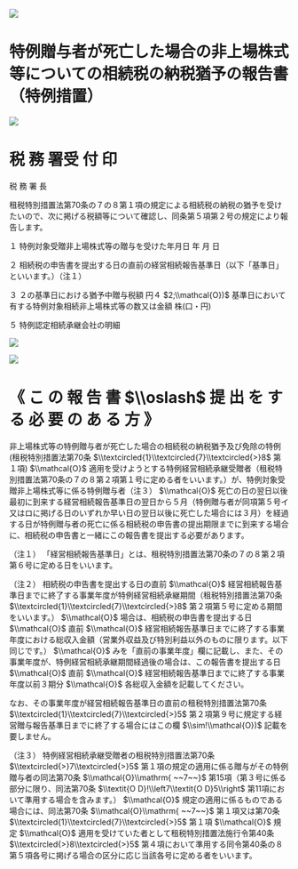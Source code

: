 ![](https://www.nta.go.jp/tmp/a3bbc9ce-e1ad-48fc-96d1-9fcc099c32fd/images/d64b07a6c317d602d000e0d5df5cccad76674c950be7c3a9378ae90ba5fbe131.jpg)

# 特例贈与者が死亡した場合の非上場株式等についての相続税の納税猶予の報告書（特例措置）

![](https://www.nta.go.jp/tmp/a3bbc9ce-e1ad-48fc-96d1-9fcc099c32fd/images/4d3c45defb9caaaa11f3c0815ae3a07930cea8a26435a16443c7cae55d2de238.jpg)

# 税 務 署受 付 印

税 務 署 長

租税特別措置法第70条の７の８第１項の規定による相続税の納税の猶予を受けたいので、次に掲げる税額等について確認し、同条第５項第２号の規定により報告します。

１ 特例対象受贈非上場株式等の贈与を受けた年月日 年 月 日

２ 相続税の申告書を提出する日の直前の経営相続報告基準日（以下「基準日」といいます。）（注１）

３ ２の基準日における猶予中贈与税額 円４ $2;\\mathcal{O})$ 基準日において有する特例対象相続非上場株式等の数又は金額 株(口・円)

５ 特例認定相続承継会社の明細

![](https://www.nta.go.jp/tmp/a3bbc9ce-e1ad-48fc-96d1-9fcc099c32fd/images/3f26838fcd933c86ea2f3d3f72c487beffc00405efd7d8da049cbd7036e20101.jpg)

![](https://www.nta.go.jp/tmp/a3bbc9ce-e1ad-48fc-96d1-9fcc099c32fd/images/7721bbf361357adb84d159b31d2191fa121b438c2b3e93039f79922efaa25e3d.jpg)

# 《 こ の 報 告 書 $\\oslash$ 提 出 を す る 必 要 の あ る 方 》

非上場株式等の特例贈与者が死亡した場合の相続税の納税猶予及び免除の特例(租税特別措置法第70条 $\\textcircled{1}\\textcircled{7}\\textcircled{>}8$ 第１項) $\\mathcal{O}$ 適用を受けようとする特例経営相続承継受贈者（租税特別措置法第70条の７の８第２項第１号に定める者をいいます。）が、特例対象受贈非上場株式等に係る特例贈与者（注３） $\\mathcal{O}$ 死亡の日の翌日以後最初に到来する経営相続報告基準日の翌日から５月（特例贈与者が同項第５号イ又はロに掲げる日のいずれか早い日の翌日以後に死亡した場合には３月）を経過する日が特例贈与者の死亡に係る相続税の申告書の提出期限までに到来する場合に、相続税の申告書と一緒にこの報告書を提出する必要があります。

（注１） 「経営相続報告基準日」とは、租税特別措置法第70条の７の８第２項第６号に定める日をいいます。

（注２） 相続税の申告書を提出する日の直前 $\\mathcal{O}$ 経営相続報告基準日までに終了する事業年度が特例経営相続承継期間（租税特別措置法第70条 $\\textcircled{1}\\textcircled{7}\\textcircled{>}8$ 第２項第５号に定める期間をいいます。） $\\mathcal{O}$ 場合は、相続税の申告書を提出する日 $\\mathcal{O}$ 直前 $\\mathcal{O}$ 経営相続報告基準日までに終了する事業年度における総収入金額（営業外収益及び特別利益以外のものに限ります。以下同じです。） $\\mathcal{O}$ みを「直前の事業年度」欄に記載し、また、その事業年度が、特例経営相続承継期間経過後の場合は、この報告書を提出する日 $\\mathcal{O}$ 直前 $\\mathcal{O}$ 経営相続報告基準日までに終了する事業年度以前３期分 $\\mathcal{O}$ 各総収入金額を記載してください。

なお、その事業年度が経営相続報告基準日の直前の租税特別措置法第70条 $\\textcircled{1}\\textcircled{7}\\textcircled{>}5$ 第２項第９号に規定する経営贈与報告基準日までに終了する場合にはこの欄 $\\sim!\\mathcal{O})$ 記載を要しません。

（注３） 特例経営相続承継受贈者の租税特別措置法第70条 $\\textcircled{>}7\\textcircled{>}5$ 第１項の規定の適用に係る贈与がその特例贈与者の同法第70条 $\\mathcal{O}\\mathrm{ ~~7~~}$ 第15項（第３号に係る部分に限り、同法第70条 $\\textit{O D}!\\left7\\textit{O D}5\\right$ 第11項において準用する場合を含みます。） $\\mathcal{O}$ 規定の適用に係るものである場合には、同法第70条 $\\mathcal{O}\\mathrm{ ~~7~~}$ 第１項又は第70条 $\\textcircled{1}\\textcircled{7}\\textcircled{>}5$ 第１項 $\\mathcal{O}$ 規定 $\\mathcal{O}$ 適用を受けていた者として租税特別措置法施行令第40条 $\\textcircled{>}8\\textcircled{>}5$ 第４項において準用する同令第40条の８第５項各号に掲げる場合の区分に応じ当該各号に定める者をいいます。